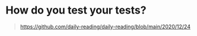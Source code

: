 # How do you test your tests?

> https://github.com/daily-reading/daily-reading/blob/main/2020/12/24